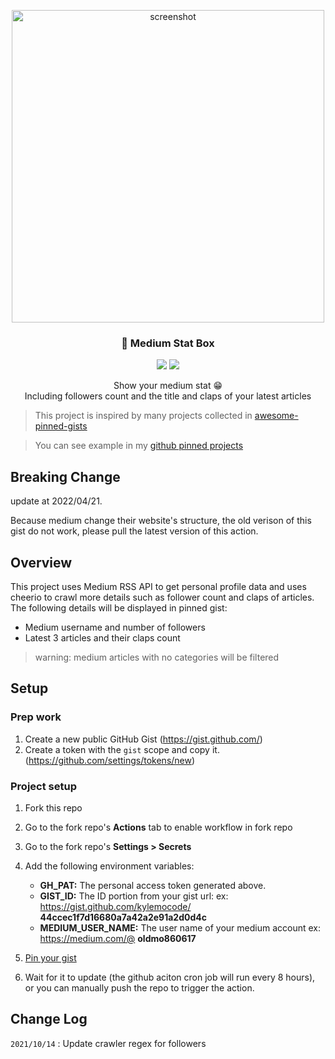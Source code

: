 <p align="center">
   <img src="https://i.imgur.com/lTFt1CF.png" alt="screenshot" width="500">
  <h3 align="center">📌 Medium Stat Box</h3>
</p>

<p align="center">
   <img src="https://img.shields.io/badge/language-typescript-blue?style"/>
   <img src="https://img.shields.io/github/stars/kylemocode/medium-stat-box"/>
</p>
<p align="center">
   Show your medium stat 😁
   <br/>
   Including followers count and the title and claps of your latest articles
</p>

> This project is inspired by many projects collected in [awesome-pinned-gists](https://github.com/matchai/awesome-pinned-gists)

> You can see example in my [github pinned projects](https://github.com/kylemocode)

## Breaking Change

update at 2022/04/21.

Because medium change their website's structure, the old verison of this gist do not work, please pull the latest version of this action.

## Overview

This project uses Medium RSS API to get personal profile data and uses cheerio to crawl more details such as follower count and claps of articles. The following details will be displayed in pinned gist:

- Medium username and number of followers
- Latest 3 articles and their claps count

> warning: medium articles with no categories will be filtered

## Setup

### Prep work

1. Create a new public GitHub Gist (https://gist.github.com/)
2. Create a token with the `gist` scope and copy it. (https://github.com/settings/tokens/new)

### Project setup

1. Fork this repo
2. Go to the fork repo's **Actions** tab to enable workflow in fork repo
3. Go to the fork repo's **Settings > Secrets**
4. Add the following environment variables:

   - **GH_PAT:** The personal access token generated above.
   - **GIST_ID:** The ID portion from your gist url:
     ex: https://gist.github.com/kylemocode/ **44ccec1f7d16680a7a42a2e91a2d0d4c**
   - **MEDIUM_USER_NAME:** The user name of your medium account
     ex: https://medium.com/@ **oldmo860617**

5. [Pin your gist](https://docs.github.com/en/github/setting-up-and-managing-your-github-profile/pinning-items-to-your-profile)
6. Wait for it to update (the github aciton cron job will run every 8 hours), or you can manually push the repo to trigger the action.

## Change Log

`2021/10/14` : Update crawler regex for followers
